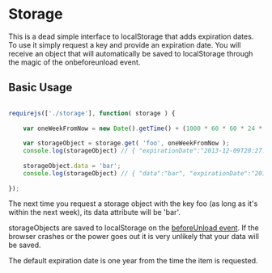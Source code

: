 # Storage

This is a dead simple interface to localStorage that adds expiration dates. To use it simply request a key and provide an expiration date. You will receive an object that will automatically be saved to localStorage through the magic of the onbeforeunload event.

## Basic Usage

```javascript

requirejs(['./storage'], function( storage ) {
	
	var oneWeekFromNow = new Date().getTime() + (1000 * 60 * 60 * 24 * 7);
	
	var storageObject = storage.get( 'foo', oneWeekFromNow );
	console.log(storageObject) // { "expirationDate":"2013-12-09T20:27:23.622Z" }
	
	storageObject.data = 'bar';
	console.log(storageObject) // { "data":"bar", "expirationDate":"2013-12-09T20:27:23.622Z" }
	
});

```

The next time you request a storage object with the key foo (as long as it's within the next week), its data attribute will be 'bar'.

storageObjects are saved to localStorage on the [beforeUnload event](https://developer.mozilla.org/en-US/docs/DOM/window.onbeforeunload). If the browser crashes or the power goes out it is very unlikely that your data will be saved.

The default expiration date is one year from the time the item is requested.